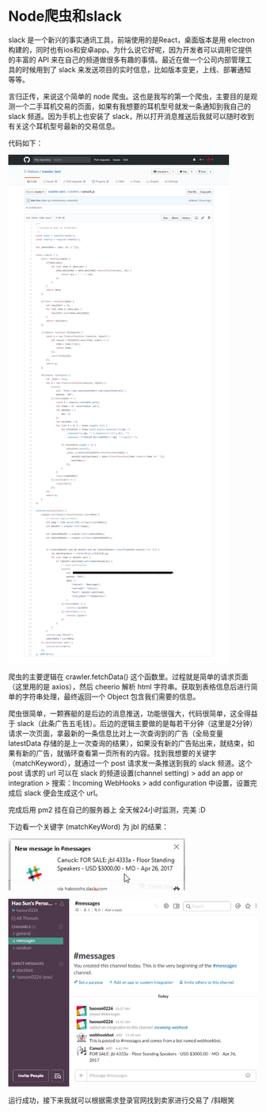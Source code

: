 # Node爬虫和slack

slack 是一个新兴的事实通讯工具，前端使用的是React，桌面版本是用 electron 构建的，同时也有ios和安卓app。为什么说它好呢，因为开发者可以调用它提供的丰富的 API 来在自己的频道做很多有趣的事情。最近在做一个公司内部管理工具的时候用到了 slack 来发送项目的实时信息，比如版本变更，上线、部署通知等等。

言归正传，来说这个简单的 node 爬虫。这也是我写的第一个爬虫，主要目的是观测一个二手耳机交易的页面，如果有我想要的耳机型号就发一条通知到我自己的 slack 频道。因为手机上也安装了 slack，所以打开消息推送后我就可以随时收到有关这个耳机型号最新的交易信息。

代码如下：

![code](./readme_pics/code.png)

爬虫的主要逻辑在 crawler.fetchData() 这个函数里。过程就是简单的请求页面（这里用的是 axios），然后 cheerio 解析 html 字符串。获取到表格信息后进行简单的字符串处理，最终返回一个 Object 包含我们需要的信息。

爬虫很简单，一颗赛艇的是后边的消息推送，功能很强大，代码很简单，这全得益于 slack（此条广告五毛钱）。后边的逻辑主要做的是每若干分钟（这里是2分钟）请求一次页面，拿最新的一条信息比对上一次查询到的广告（全局变量 latestData 存储的是上一次查询的结果），如果没有新的广告贴出来，就结束，如果有新的广告，就循环查看第一页所有的内容。找到我想要的关键字（matchKeyword），就通过一个 post 请求发一条推送到我的 slack 频道。这个 post 请求的 url 可以在 slack 的频道设置(channel setting) > add an app or integration > 搜索：Incoming WebHooks > add configuration 中设置，设置完成后 slack 便会生成这个 url。

完成后用 pm2 挂在自己的服务器上 全天候24小时监测，完美 :D

下边看一个关键字 (matchKeyWord) 为 jbl 的结果：

![slack_notification](./readme_pics/slack_notification.png)

![slack_main](./readme_pics/slack_main.png)

运行成功，接下来我就可以根据需求登录官网找到卖家进行交易了 /斜眼笑